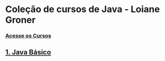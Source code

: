 # Coleção de cursos de Java - Loiane Groner
### [Acesse os Cursos](https://loiane.training/)

## [1. Java Básico](https://github.com/lex4brao/01.CURSOS.E.ESTUDOS/tree/main/02.JAVA.-.LOIANE.GRONER/01.JAVA.BASICO)